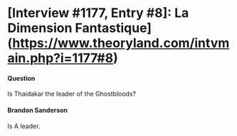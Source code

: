 # [Interview #1177, Entry #8]: La Dimension Fantastique](https://www.theoryland.com/intvmain.php?i=1177#8)

#### Question

Is Thaidakar the leader of the Ghostbloods?

#### Brandon Sanderson

Is A leader.

